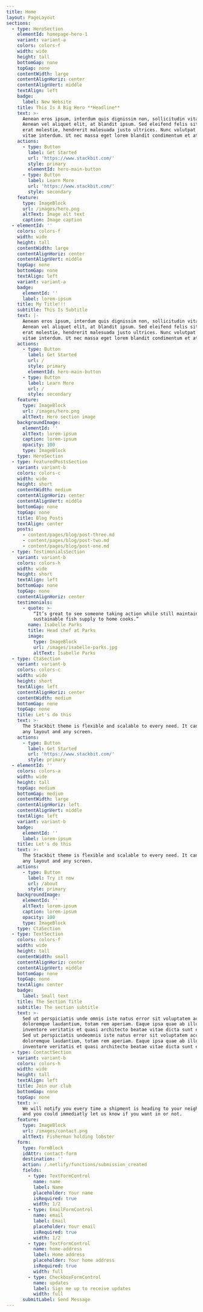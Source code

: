 ```yaml
---
title: Home
layout: PageLayout
sections:
  - type: HeroSection
    elementId: homepage-hero-1
    variant: variant-a
    colors: colors-f
    width: wide
    height: tall
    bottomGap: none
    topGap: none
    contentWidth: large
    contentAlignHoriz: center
    contentAlignVert: middle
    textAlign: left
    badge:
      label: New Website
    title: This Is A Big Hero **Headline**
    text: >-
      Aenean eros ipsum, interdum quis dignissim non, sollicitudin vitae nisl.
      Aenean vel aliquet elit, at blandit ipsum. Sed eleifend felis sit amet
      erat molestie, hendrerit malesuada justo ultrices. Nunc volutpat at erat
      vitae interdum. Ut nec massa eget lorem blandit condimentum et at risus.
    actions:
      - type: Button
        label: Get Started
        url: 'https://www.stackbit.com/'
        style: primary
        elementId: hero-main-button
      - type: Button
        label: Learn More
        url: 'https://www.stackbit.com/'
        style: secondary
    feature:
      type: ImageBlock
      url: /images/hero.png
      altText: Image alt text
      caption: Image caption
  - elementId: ''
    colors: colors-f
    width: wide
    height: tall
    contentWidth: large
    contentAlignHoriz: center
    contentAlignVert: middle
    topGap: none
    bottomGap: none
    textAlign: left
    variant: variant-a
    badge:
      elementId: ''
      label: lorem-ipsum
    title: My Title!!!
    subtitle: This Is Subtitle
    text: |-
      Aenean eros ipsum, interdum quis dignissim non, sollicitudin vitae nisl.
      Aenean vel aliquet elit, at blandit ipsum. Sed eleifend felis sit amet
      erat molestie, hendrerit malesuada justo ultrices. Nunc volutpat at erat
      vitae interdum. Ut nec massa eget lorem blandit condimentum et at risus.
    actions:
      - type: Button
        label: Get Started
        url: /
        style: primary
        elementId: hero-main-button
      - type: Button
        label: Learn More
        url: /
        style: secondary
    feature:
      type: ImageBlock
      url: /images/hero.png
      altText: Hero section image
    backgroundImage:
      elementId: ''
      altText: lorem-ipsum
      caption: lorem-ipsum
      opacity: 100
      type: ImageBlock
    type: HeroSection
  - type: FeaturedPostsSection
    variant: variant-b
    colors: colors-c
    width: wide
    height: short
    contentWidth: medium
    contentAlignHoriz: center
    contentAlignVert: middle
    bottomGap: none
    topGap: none
    title: Blog Posts
    textAlign: center
    posts:
      - content/pages/blog/post-three.md
      - content/pages/blog/post-two.md
      - content/pages/blog/post-one.md
  - type: TestimonialsSection
    variant: variant-b
    colors: colors-h
    width: wide
    height: short
    textAlign: left
    bottomGap: none
    topGap: none
    contentAlignHoriz: center
    testimonials:
      - quote: >-
          “It’s great to see someone taking action while still maintaining a
          sustainable fish supply to home cooks.”
        name: Isabelle Parks
        title: Head chef at Parks
        image:
          type: ImageBlock
          url: /images/isabelle-parks.jpg
          altText: Isabelle Parks
  - type: CtaSection
    variant: variant-b
    colors: colors-c
    width: wide
    height: short
    textAlign: left
    contentAlignHoriz: center
    contentWidth: medium
    bottomGap: none
    topGap: none
    title: Let's do this
    text: >-
      The Stackbit theme is flexible and scalable to every need. It can manage
      any layout and any screen.
    actions:
      - type: Button
        label: Get Started
        url: 'https://www.stackbit.com/'
        style: primary
  - elementId: ''
    colors: colors-a
    width: wide
    height: tall
    topGap: medium
    bottomGap: medium
    contentWidth: large
    contentAlignHoriz: left
    contentAlignVert: middle
    textAlign: left
    variant: variant-b
    badge:
      elementId: ''
      label: lorem-ipsum
    title: Let's do this
    text: >-
      The Stackbit theme is flexible and scalable to every need. It can manage
      any layout and any screen.
    actions:
      - type: Button
        label: Try it now
        url: /about
        style: primary
    backgroundImage:
      elementId: ''
      altText: lorem-ipsum
      caption: lorem-ipsum
      opacity: 100
      type: ImageBlock
    type: CtaSection
  - type: TextSection
    colors: colors-f
    width: wide
    height: tall
    contentWidth: small
    contentAlignHoriz: center
    contentAlignVert: middle
    bottomGap: none
    topGap: none
    textAlign: center
    badge:
      label: Small text
    title: The Section Title
    subtitle: The section subtitle
    text: >-
      Sed ut perspiciatis unde omnis iste natus error sit voluptatem accusantium
      doloremque laudantium, totam rem aperiam. Eaque ipsa quae ab illo
      inventore veritatis et quasi architecto beatae vitae dicta sunt explicabo.
      Sed ut perspiciatis undeomnis iste natus error sit voluptatem accusantium
      doloremque laudantium, totam rem aperiam. Eaque ipsa quae ab illo
      inventore veritatis et quasi architecto beatae vitae dicta sunt explicabo.
  - type: ContactSection
    variant: variant-b
    colors: colors-h
    width: wide
    height: tall
    textAlign: left
    title: Join our club
    bottomGap: none
    topGap: none
    text: >-
      We will notify you every time a shipment is heading to your neighborhood,
      and you could immediatly let us know if you want in or not.
    feature:
      type: ImageBlock
      url: /images/contact.png
      altText: Fisherman holding lobster
    form:
      type: FormBlock
      idAttr: contact-form
      destination: ''
      action: /.netlify/functions/submission_created
      fields:
        - type: TextFormControl
          name: name
          label: Name
          placeholder: Your name
          isRequired: true
          width: 1/2
        - type: EmailFormControl
          name: email
          label: Email
          placeholder: Your email
          isRequired: true
          width: 1/2
        - type: TextFormControl
          name: home-address
          label: Home address
          placeholder: Your home address
          isRequired: true
          width: full
        - type: CheckboxFormControl
          name: updates
          label: Sign me up to receive updates
          width: full
      submitLabel: Send Message
---
```

